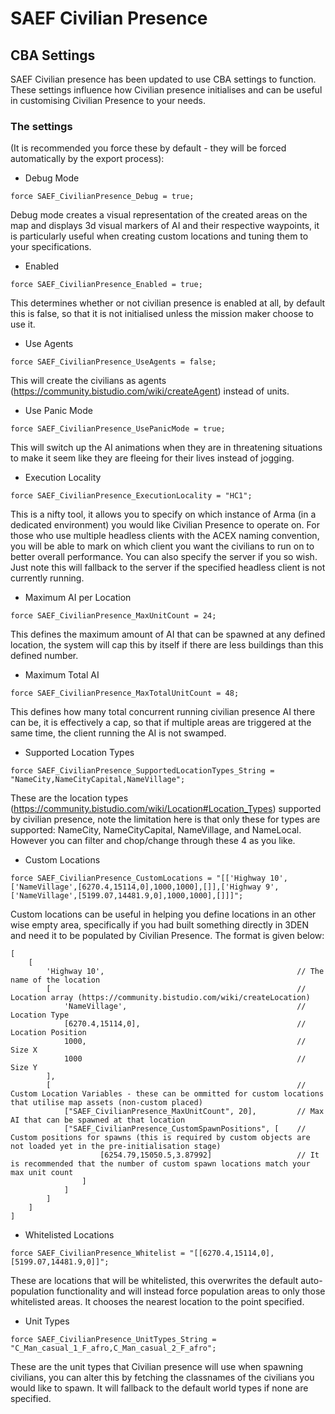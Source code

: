 # SAEF Civilian Presence
## CBA Settings
SAEF Civilian presence has been updated to use CBA settings to function. These settings influence how Civilian presence initialises and can be useful in customising Civilian Presence to your needs.

### The settings 
(It is recommended you force these by default - they will be forced automatically by the export process):

- Debug Mode
```
force SAEF_CivilianPresence_Debug = true;
```
Debug mode creates a visual representation of the created areas on the map and displays 3d visual markers of AI and their respective waypoints, it is particularly useful when creating custom locations and tuning them to your specifications.

- Enabled
```
force SAEF_CivilianPresence_Enabled = true;
```
This determines whether or not civilian presence is enabled at all, by default this is false, so that it is not initialised unless the mission maker choose to use it.

- Use Agents
```
force SAEF_CivilianPresence_UseAgents = false;
```
This will create the civilians as agents (https://community.bistudio.com/wiki/createAgent) instead of units.

- Use Panic Mode
```
force SAEF_CivilianPresence_UsePanicMode = true;
```
This will switch up the AI animations when they are in threatening situations to make it seem like they are fleeing for their lives instead of jogging.

- Execution Locality
```
force SAEF_CivilianPresence_ExecutionLocality = "HC1";
```
This is a nifty tool, it allows you to specify on which instance of Arma (in a dedicated environment) you would like Civilian Presence to operate on. For those who use multiple headless clients with the ACEX naming convention, you will be able to mark on which client you want the civilians to run on to better overall performance. You can also specify the server if you so wish. Just note this will fallback to the server if the specified headless client is not currently running.

- Maximum AI per Location
```
force SAEF_CivilianPresence_MaxUnitCount = 24;
```
This defines the maximum amount of AI that can be spawned at any defined location, the system will cap this by itself if there are less buildings than this defined number.

- Maximum Total AI
```
force SAEF_CivilianPresence_MaxTotalUnitCount = 48;
```
This defines how many total concurrent running civilian presence AI there can be, it is effectively a cap, so that if multiple areas are triggered at the same time, the client running the AI is not swamped.

- Supported Location Types
```
force SAEF_CivilianPresence_SupportedLocationTypes_String = "NameCity,NameCityCapital,NameVillage";
```
These are the location types (https://community.bistudio.com/wiki/Location#Location_Types) supported by civilian presence, note the limitation here is that only these for types are supported: NameCity, NameCityCapital, NameVillage, and NameLocal. However you can filter and chop/change through these 4 as you like.

- Custom Locations
```
force SAEF_CivilianPresence_CustomLocations = "[['Highway 10',['NameVillage',[6270.4,15114,0],1000,1000],[]],['Highway 9',['NameVillage',[5199.07,14481.9,0],1000,1000],[]]]";
```
Custom locations can be useful in helping you define locations in an other wise empty area, specifically if you had built something directly in 3DEN and need it to be populated by Civilian Presence. The format is given below:
```
[
    [
        'Highway 10',                                           // The name of the location  
        [                                                       // Location array (https://community.bistudio.com/wiki/createLocation)
            'NameVillage',                                      // Location Type
            [6270.4,15114,0],                                   // Location Position
            1000,                                               // Size X
            1000                                                // Size Y
        ],
        [                                                       // Custom Location Variables - these can be ommitted for custom locations that utilise map assets (non-custom placed)
            ["SAEF_CivilianPresence_MaxUnitCount", 20],         // Max AI that can be spawned at that location
            ["SAEF_CivilianPresence_CustomSpawnPositions", [    // Custom positions for spawns (this is required by custom objects are not loaded yet in the pre-initialisation stage)
                    [6254.79,15050.5,3.87992]                   // It is recommended that the number of custom spawn locations match your max unit count
                ]
            ]
        ]
    ]
]
```

- Whitelisted Locations
```
force SAEF_CivilianPresence_Whitelist = "[[6270.4,15114,0],[5199.07,14481.9,0]]";
```
These are locations that will be whitelisted, this overwrites the default auto-population functionality and will instead force population areas to only those whitelisted areas. It chooses the nearest location to the point specified.

- Unit Types
```
force SAEF_CivilianPresence_UnitTypes_String = "C_Man_casual_1_F_afro,C_Man_casual_2_F_afro";
```
These are the unit types that Civilian presence will use when spawning civilians, you can alter this by fetching the classnames of the civilians you would like to spawn. It will fallback to the default world types if none are specified.
